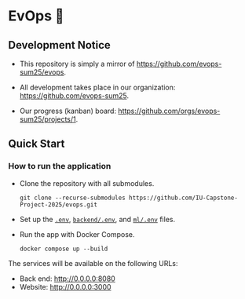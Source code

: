 # EvOps :whale:

## Development Notice

- This repository is simply a mirror of https://github.com/evops-sum25/evops.

- All development takes place in our organization:
  https://github.com/evops-sum25.

- Our progress (kanban) board: https://github.com/orgs/evops-sum25/projects/1.

## Quick Start

### How to run the application

- Clone the repository with all submodules.

  ```shell
  git clone --recurse-submodules https://github.com/IU-Capstone-Project-2025/evops.git
  ```

- Set up the [`.env`](/.env.example),
  [`backend/.env`](https://github.com/evops-sum25/evops-backend/blob/main/.env.example),
  and
  [`ml/.env`](https://github.com/evops-sum25/evops-ml/blob/main/.env.example)
  files.

- Run the app with Docker Compose.

  ```shell
  docker compose up --build
  ```

The services will be available on the following URLs:

- Back end: http://0.0.0.0:8080
- Website: http://0.0.0.0:3000
